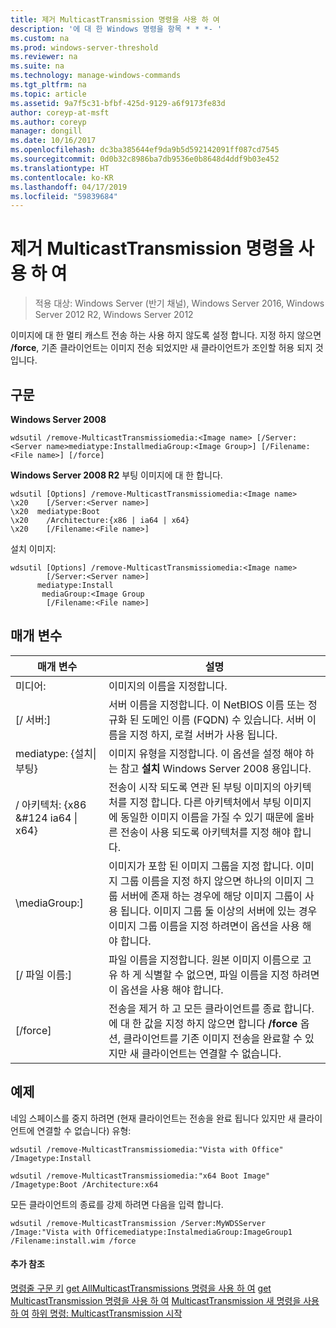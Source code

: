 ```yaml
---
title: 제거 MulticastTransmission 명령을 사용 하 여
description: '에 대 한 Windows 명령을 항목 * * *- '
ms.custom: na
ms.prod: windows-server-threshold
ms.reviewer: na
ms.suite: na
ms.technology: manage-windows-commands
ms.tgt_pltfrm: na
ms.topic: article
ms.assetid: 9a7f5c31-bfbf-425d-9129-a6f9173fe83d
author: coreyp-at-msft
ms.author: coreyp
manager: dongill
ms.date: 10/16/2017
ms.openlocfilehash: dc3ba385644ef9da9b5d592142091ff087cd7545
ms.sourcegitcommit: 0d0b32c8986ba7db9536e0b8648d4ddf9b03e452
ms.translationtype: HT
ms.contentlocale: ko-KR
ms.lasthandoff: 04/17/2019
ms.locfileid: "59839684"
---
```

# <a name="using-the-remove-multicasttransmission-command"></a>제거 MulticastTransmission 명령을 사용 하 여

>적용 대상: Windows Server (반기 채널), Windows Server 2016, Windows Server 2012 R2, Windows Server 2012

이미지에 대 한 멀티 캐스트 전송 하는 사용 하지 않도록 설정 합니다. 지정 하지 않으면 **/force**, 기존 클라이언트는 이미지 전송 되었지만 새 클라이언트가 조인할 허용 되지 것입니다.
## <a name="syntax"></a>구문
**Windows Server 2008**
```
wdsutil /remove-MulticastTransmissiomedia:<Image name> [/Server:<Server name>mediatype:InstallmediaGroup:<Image Group>] [/Filename:<File name>] [/force]
```
**Windows Server 2008 R2** 부팅 이미지에 대 한 합니다.
```
wdsutil [Options] /remove-MulticastTransmissiomedia:<Image name>
\x20    [/Server:<Server name>]
\x20  mediatype:Boot
\x20    /Architecture:{x86 | ia64 | x64}
\x20    [/Filename:<File name>]
```
설치 이미지:
```
wdsutil [Options] /remove-MulticastTransmissiomedia:<Image name>
        [/Server:<Server name>]
      mediatype:Install
       mediaGroup:<Image Group
        [/Filename:<File name>]
```
## <a name="parameters"></a>매개 변수
|매개 변수|설명|
|-------|--------|
미디어:<Image name>|이미지의 이름을 지정합니다.|
|[/ 서버:<Server name>]|서버 이름을 지정합니다. 이 NetBIOS 이름 또는 정규화 된 도메인 이름 (FQDN) 수 있습니다. 서버 이름을 지정 하지, 로컬 서버가 사용 됩니다.|
mediatype: {설치&#124;부팅}|이미지 유형을 지정합니다. 이 옵션을 설정 해야 하는 참고 **설치** Windows Server 2008 용입니다.|
|/ 아키텍처: {x86 &#124 ia64 &#124; x64}|전송이 시작 되도록 연관 된 부팅 이미지의 아키텍처를 지정 합니다. 다른 아키텍처에서 부팅 이미지에 동일한 이미지 이름을 가질 수 있기 때문에 올바른 전송이 사용 되도록 아키텍처를 지정 해야 합니다.|
|\mediaGroup:<Image group name>]|이미지가 포함 된 이미지 그룹을 지정 합니다. 이미지 그룹 이름을 지정 하지 않으면 하나의 이미지 그룹 서버에 존재 하는 경우에 해당 이미지 그룹이 사용 됩니다. 이미지 그룹 둘 이상의 서버에 있는 경우 이미지 그룹 이름을 지정 하려면이 옵션을 사용 해야 합니다.|
|[/ 파일 이름:<File name>]|파일 이름을 지정합니다. 원본 이미지 이름으로 고유 하 게 식별할 수 없으면, 파일 이름을 지정 하려면이 옵션을 사용 해야 합니다.|
|[/force]|전송을 제거 하 고 모든 클라이언트를 종료 합니다. 에 대 한 값을 지정 하지 않으면 합니다 **/force** 옵션, 클라이언트를 기존 이미지 전송을 완료할 수 있지만 새 클라이언트는 연결할 수 없습니다.|
## <a name="BKMK_examples"></a>예제
네임 스페이스를 중지 하려면 (현재 클라이언트는 전송을 완료 됩니다 있지만 새 클라이언트에 연결할 수 없습니다) 유형:
```
wdsutil /remove-MulticastTransmissiomedia:"Vista with Office"
/Imagetype:Install
```
```
wdsutil /remove-MulticastTransmissiomedia:"x64 Boot Image"
/Imagetype:Boot /Architecture:x64
```
모든 클라이언트의 종료를 강제 하려면 다음을 입력 합니다.
```
wdsutil /remove-MulticastTransmission /Server:MyWDSServer
/Image:"Vista with Officemediatype:InstalmediaGroup:ImageGroup1
/Filename:install.wim /force
```
#### <a name="additional-references"></a>추가 참조
[명령줄 구문 키](command-line-syntax-key.md)
[get AllMulticastTransmissions 명령을 사용 하 여](using-the-get-allmulticasttransmissions-command.md)
[get MulticastTransmission 명령을 사용 하 여](using-the-get-multicasttransmission-command.md)
[MulticastTransmission 새 명령을 사용 하 여](using-the-new-multicasttransmission-command.md)
[하위 명령: MulticastTransmission 시작](subcommand-start-multicasttransmission.md)

